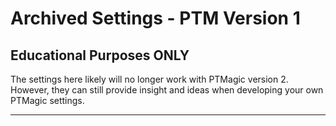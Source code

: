 #  Archived Settings - PTM Version 1
## Educational Purposes ONLY
The settings here likely will no longer work with PTMagic version 2.  
However, they can still provide insight and ideas when developing your own PTMagic settings.

---
